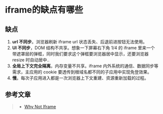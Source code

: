 # iframe的缺点有哪些

## 缺点

 1. **url 不同步**。浏览器刷新 iframe url 状态丢失、后退前进按钮无法使用。
 2. **UI 不同步**，DOM 结构不共享。想象一下屏幕右下角 1/4 的 iframe 里来一个带遮罩层的弹框，同时我们要求这个弹框要浏览器居中显示，还要浏览器 resize 时自动居中..
 3. **全局上下文完全隔离**，内存变量不共享。iframe 内外系统的通信、数据同步等需求，主应用的 cookie 要透传到根域名都不同的子应用中实现免登效果。
 4. **慢**。每次子应用进入都是一次浏览器上下文重建、资源重新加载的过程。

## 参考文章

> * [Why Not Iframe](https://www.yuque.com/kuitos/gky7yw/gesexv)
